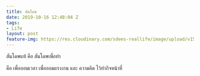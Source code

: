 ```yaml
---
title: สันโดษ
date: 2019-10-16 12:48:04 Z
tags:
- Life
layout: post
feature-img: https://res.cloudinary.com/sdees-reallife/image/upload/v1555658919/sample_feature_img.png
---
```


สันโดษแท้ คือ สันโดษเพื่อทำ

<i class="fa fa-child" style="color:plum"></i>

คือ เพื่อออมเวลา เพื่อออมแรงงาน และ ความคิด ไว้ทำกิจหน้าที่
